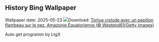 ## History Bing Wallpaper
Wallpaper date: 2025-05-23
![](https://www.bing.com/th?id=OHR.ButterflyTurtle_FR-FR7508748446_UHD.jpg&w=1000)Download: [Tortue cistude avec un papillon flambeau sur le nez, Amazonie Équatorienne (© Westend61/Getty Images)](https://www.bing.com/th?id=OHR.ButterflyTurtle_FR-FR7508748446_UHD.jpg)

Auto get programm by LtgX
